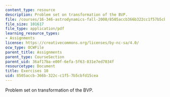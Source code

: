 ```yaml
---
content_type: resource
description: Problem set on transformation of the BVP.
file: /courses/16-346-astrodynamics-fall-2008/8505accb366b322cc1f57b5cbfd15cea_ex_10.pdf
file_size: 101617
file_type: application/pdf
learning_resource_types:
- Assignments
license: https://creativecommons.org/licenses/by-nc-sa/4.0/
ocw_type: OCWFile
parent_title: Assignments
parent_type: CourseSection
parent_uid: 36af17ba-e00f-6efa-5f63-831e7ed7034f
resourcetype: Document
title: Exercises 10
uid: 8505accb-366b-322c-c1f5-7b5cbfd15cea
---
```

Problem set on transformation of the BVP.